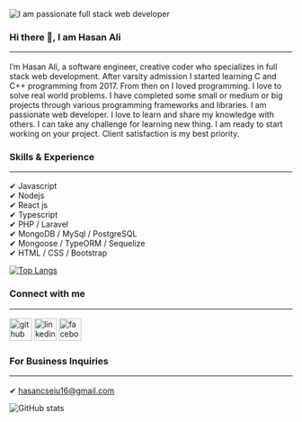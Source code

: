 ![I am passionate full stack web developer](https://media-exp1.licdn.com/dms/image/C4E16AQGLNhJ8ZQ2IUA/profile-displaybackgroundimage-shrink_200_800/0/1659870018856?e=1666828800&v=beta&t=xZMOhlcCFW_k5BYHxaaNiublEsYGrB-Y8ua-gLQ57HA)
### Hi there 👋, I am Hasan Ali<hr/>
I’m Hasan Ali, a software engineer, creative coder who specializes in full stack web development. After varsity admission I started learning C and C++ programming from 2017. From then on I loved programming. I love to solve real world problems. I have completed some small or medium or big projects through various programming frameworks and libraries. I am passionate web developer. I love to learn and share my knowledge with others. I can take any challenge for learning new thing. I am ready to start working on your project. Client satisfaction is my best priority.
### Skills & Experience<hr/>
✔ Javascript<br>
✔ Nodejs<br>
✔ React js<br>
✔ Typescript<br>
✔ PHP / Laravel<br>
✔ MongoDB / MySql / PostgreSQL<br>
✔ Mongoose / TypeORM / Sequelize<br>
✔ HTML / CSS / Bootstrap<br> 

[![Top Langs](https://github-readme-stats.vercel.app/api/top-langs/?username=Hasancse1617)](https://github.com/anuraghazra/github-readme-stats)

### Connect with me <hr>
[<img src='https://cdn.jsdelivr.net/npm/simple-icons@3.0.1/icons/github.svg' alt='github' height='40'>](https://github.com/Hasancse1617)  [<img src='https://cdn.jsdelivr.net/npm/simple-icons@3.0.1/icons/linkedin.svg' alt='linkedin' height='40'>](https://www.linkedin.com/in/md-hasan-ali-1a0ab9247/)  [<img src='https://cdn.jsdelivr.net/npm/simple-icons@3.0.1/icons/facebook.svg' alt='facebook' height='40'>](https://www.facebook.com/mdhasan.ali.5249)  

### For Business Inquiries<hr>
✔ hasancseiu16@gmail.com  

![GitHub stats](https://github-readme-stats.vercel.app/api?username=Hasancse1617&show_icons=true)  
